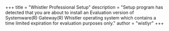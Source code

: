 +++
title = "Whistler Professional Setup"
description = "Setup program has detected that you are about to install an Evaluation version of Systemware(R) Gateway(R) Whistler operating system which contains a time limited expiration for evaluation purposes only."
author = "wistlyr"
+++

